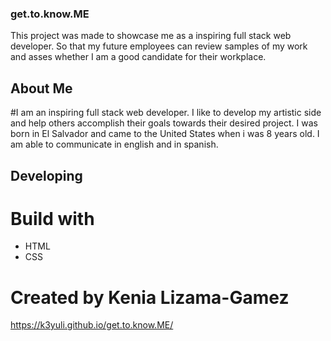 ### get.to.know.ME

This project was made to showcase me as a inspiring full stack web developer.  So that my future employees can review samples of my work and asses whether I am a good candidate for their workplace.

## About Me
#I am an inspiring full stack web developer.  I like to develop my artistic side and help others accomplish their goals towards their desired project.  I was born in El Salvador and came to the United States when i was 8 years old.  I am able to communicate in english and in spanish.

## Developing
# Build with
- HTML
- CSS



# Created by Kenia Lizama-Gamez

https://k3yuli.github.io/get.to.know.ME/
